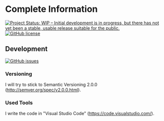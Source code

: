 # Complete Information
[![Project Status: WIP – Initial development is in progress, but there has not yet been a stable, usable release suitable for the public.](http://www.repostatus.org/badges/latest/wip.svg)](http://www.repostatus.org/#wip)
[![GitHub license](https://img.shields.io/badge/license-MIT-blue.svg)](https://raw.githubusercontent.com/CompleteInformation/CI-Core/master/LICENSE.txt)

## Development
[![GitHub issues](https://img.shields.io/github/issues/CompleteInformation/CI-Core.svg)](https://github.com/CompleteInformation/CI-Core/issues)

### Versioning
I will try to stick to Semantic Versioning 2.0.0 (http://semver.org/spec/v2.0.0.html).

### Used Tools
I write the code in "Visual Studio Code" (https://code.visualstudio.com/).
